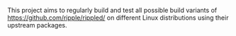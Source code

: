 This project aims to regularly build and test all possible build variants of
https://github.com/ripple/rippled/ on different Linux distributions using their
upstream packages.